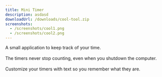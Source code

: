 ```yaml
---
title: Mini Timer
description: asdasd
downloadUrl: /downloads/cool-tool.zip
screenshots:
  - /screenshots/cool1.png
  - /screenshots/cool2.png
---
```


A small application to keep track of your time.<br><br>The timers never stop counting, even when you shutdown the computer.<br><br>Customize your timers with text so you remember what they are.